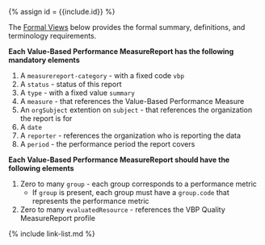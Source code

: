 {% assign id = {{include.id}} %}

The [Formal Views](StructureDefinition-vbp-performance-measurereport.html#profile) below provides the formal summary, definitions, and terminology requirements.

**Each Value-Based Performance MeasureReport has the following mandatory elements**
1. A `measurereport-category` - with a fixed code `vbp`
1. A `status` - status of this report
1. A `type` - with a fixed value `summary`
1. A `measure` - that references the Value-Based Performance Measure
1. An `orgSubject` extention on `subject` - that references the organization the report is for
1. A `date` 
1. A `reporter` - references the organization who is reporting the data
1. A `period` - the performance period the report covers

**Each Value-Based Performance MeasureReport should have the following elements**
1. Zero to many `group` - each group corresponds to a performance metric
    * If `group` is present, each group must have a `group.code` that represents the performance metric   
1. Zero to many `evaluatedResource` - references the VBP Quality MeasureReport profile


{% include link-list.md %}
